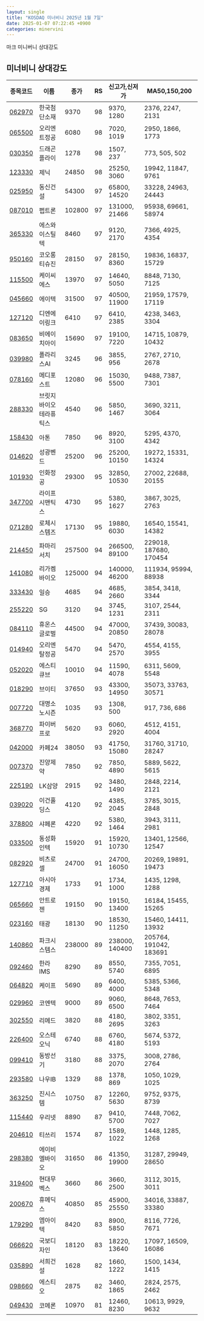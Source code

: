```yaml
---
layout: single
title: "KOSDAQ 미너비니 2025년 1월 7일"
date: 2025-01-07 07:22:45 +0900
categories: minervini
---
```

마크 미니버니 상대강도
## 미너비니 상대강도

|종목코드|이름|종가|RS|신고가,신저가|MA50,150,200|
|------|---|---|--|---------|------------|
|[062970](https://finance.daum.net/quotes/A062970)|한국첨단소재|9370|98|9370, 1280|2376, 2247, 2131|
|[065500](https://finance.daum.net/quotes/A065500)|오리엔트정공|6080|98|7020, 1019|2950, 1866, 1773|
|[030350](https://finance.daum.net/quotes/A030350)|드래곤플라이|1278|98|1507, 237|773, 505, 502|
|[123330](https://finance.daum.net/quotes/A123330)|제닉|24850|98|25250, 3060|19942, 11847, 9761|
|[025950](https://finance.daum.net/quotes/A025950)|동신건설|54300|97|65800, 14520|33228, 24963, 24443|
|[087010](https://finance.daum.net/quotes/A087010)|펩트론|102800|97|131000, 21466|95938, 69661, 58974|
|[365330](https://finance.daum.net/quotes/A365330)|에스와이스틸텍|8460|97|9120, 2170|7366, 4925, 4354|
|[950160](https://finance.daum.net/quotes/A950160)|코오롱티슈진|28150|97|28150, 8360|19836, 16837, 15729|
|[115500](https://finance.daum.net/quotes/A115500)|케이씨에스|13970|97|14640, 5050|8848, 7130, 7125|
|[045660](https://finance.daum.net/quotes/A045660)|에이텍|31500|97|40500, 11900|21959, 17579, 17119|
|[127120](https://finance.daum.net/quotes/A127120)|디엔에이링크|6410|97|6410, 2385|4238, 3463, 3304|
|[083650](https://finance.daum.net/quotes/A083650)|비에이치아이|15690|97|19100, 7220|14715, 10879, 10432|
|[039980](https://finance.daum.net/quotes/A039980)|폴라리스AI|3245|96|3855, 956|2767, 2710, 2678|
|[078160](https://finance.daum.net/quotes/A078160)|메디포스트|12080|96|15030, 5500|9488, 7387, 7301|
|[288330](https://finance.daum.net/quotes/A288330)|브릿지바이오테라퓨틱스|4540|96|5850, 1467|3690, 3211, 3064|
|[158430](https://finance.daum.net/quotes/A158430)|아톤|7850|96|8920, 3100|5295, 4370, 4342|
|[014620](https://finance.daum.net/quotes/A014620)|성광벤드|25200|96|25200, 10150|19272, 15331, 14324|
|[101930](https://finance.daum.net/quotes/A101930)|인화정공|29300|95|32850, 10530|27002, 22688, 20155|
|[347700](https://finance.daum.net/quotes/A347700)|라이프시맨틱스|4730|95|5380, 1627|3867, 3025, 2763|
|[071280](https://finance.daum.net/quotes/A071280)|로체시스템즈|17130|95|19880, 6030|16540, 15541, 14382|
|[214450](https://finance.daum.net/quotes/A214450)|파마리서치|257500|94|266500, 89100|229018, 187680, 170454|
|[141080](https://finance.daum.net/quotes/A141080)|리가켐바이오|125000|94|140000, 46200|111934, 95994, 88938|
|[333430](https://finance.daum.net/quotes/A333430)|일승|4685|94|4685, 2660|3854, 3418, 3344|
|[255220](https://finance.daum.net/quotes/A255220)|SG|3120|94|3745, 1231|3107, 2544, 2311|
|[084110](https://finance.daum.net/quotes/A084110)|휴온스글로벌|44500|94|47000, 20850|37439, 30083, 28078|
|[014940](https://finance.daum.net/quotes/A014940)|오리엔탈정공|5470|94|5470, 2570|4554, 4155, 3955|
|[052020](https://finance.daum.net/quotes/A052020)|에스티큐브|10010|94|11590, 4078|6311, 5609, 5548|
|[018290](https://finance.daum.net/quotes/A018290)|브이티|37650|93|43300, 14950|35073, 33763, 30571|
|[007720](https://finance.daum.net/quotes/A007720)|대명소노시즌|1035|93|1308, 500|917, 736, 686|
|[368770](https://finance.daum.net/quotes/A368770)|파이버프로|5620|93|6060, 2920|4512, 4151, 4004|
|[042000](https://finance.daum.net/quotes/A042000)|카페24|38050|93|41750, 15080|31760, 31710, 28247|
|[007370](https://finance.daum.net/quotes/A007370)|진양제약|7850|92|7850, 4890|5889, 5622, 5615|
|[225190](https://finance.daum.net/quotes/A225190)|LK삼양|2915|92|3480, 1490|2848, 2214, 2121|
|[039020](https://finance.daum.net/quotes/A039020)|이건홀딩스|4120|92|4385, 2045|3785, 3015, 2848|
|[378800](https://finance.daum.net/quotes/A378800)|샤페론|4220|92|5380, 1464|3943, 3111, 2981|
|[033500](https://finance.daum.net/quotes/A033500)|동성화인텍|15920|91|15920, 10730|13401, 12566, 12547|
|[082920](https://finance.daum.net/quotes/A082920)|비츠로셀|24700|91|24700, 16050|20269, 19891, 19473|
|[127710](https://finance.daum.net/quotes/A127710)|아시아경제|1733|91|1734, 1000|1435, 1298, 1288|
|[065660](https://finance.daum.net/quotes/A065660)|안트로젠|19150|90|19150, 13400|16184, 15455, 15265|
|[023160](https://finance.daum.net/quotes/A023160)|태광|18130|90|18530, 11250|15460, 14411, 13932|
|[140860](https://finance.daum.net/quotes/A140860)|파크시스템스|238000|89|238000, 140400|205764, 191042, 183691|
|[092460](https://finance.daum.net/quotes/A092460)|한라IMS|8290|89|8550, 5740|7355, 7051, 6895|
|[064820](https://finance.daum.net/quotes/A064820)|케이프|5690|89|6400, 4000|5385, 5366, 5348|
|[029960](https://finance.daum.net/quotes/A029960)|코엔텍|9000|89|9060, 6500|8648, 7653, 7464|
|[302550](https://finance.daum.net/quotes/A302550)|리메드|3820|88|4180, 2695|3802, 3351, 3263|
|[226400](https://finance.daum.net/quotes/A226400)|오스테오닉|6740|88|6760, 4180|5674, 5372, 5193|
|[099410](https://finance.daum.net/quotes/A099410)|동방선기|3180|88|3375, 2070|3008, 2786, 2764|
|[293580](https://finance.daum.net/quotes/A293580)|나우IB|1329|88|1378, 869|1050, 1029, 1025|
|[363250](https://finance.daum.net/quotes/A363250)|진시스템|10750|87|12260, 5630|9752, 9375, 8739|
|[115440](https://finance.daum.net/quotes/A115440)|우리넷|8890|87|9410, 5700|7448, 7062, 7027|
|[204610](https://finance.daum.net/quotes/A204610)|티쓰리|1574|87|1589, 1022|1448, 1285, 1268|
|[298380](https://finance.daum.net/quotes/A298380)|에이비엘바이오|31650|86|41350, 19900|31287, 29949, 28650|
|[319400](https://finance.daum.net/quotes/A319400)|현대무벡스|3660|86|3660, 2500|3112, 3015, 3011|
|[200670](https://finance.daum.net/quotes/A200670)|휴메딕스|40850|85|45900, 25550|34016, 33887, 33380|
|[179290](https://finance.daum.net/quotes/A179290)|엠아이텍|8420|83|8900, 5850|8116, 7726, 7671|
|[066620](https://finance.daum.net/quotes/A066620)|국보디자인|18120|83|18220, 13640|17097, 16509, 16086|
|[035890](https://finance.daum.net/quotes/A035890)|서희건설|1628|82|1660, 1222|1500, 1434, 1415|
|[098660](https://finance.daum.net/quotes/A098660)|에스티오|2875|82|3460, 1865|2824, 2575, 2462|
|[049430](https://finance.daum.net/quotes/A049430)|코메론|10970|81|12460, 8230|10613, 9929, 9632|


